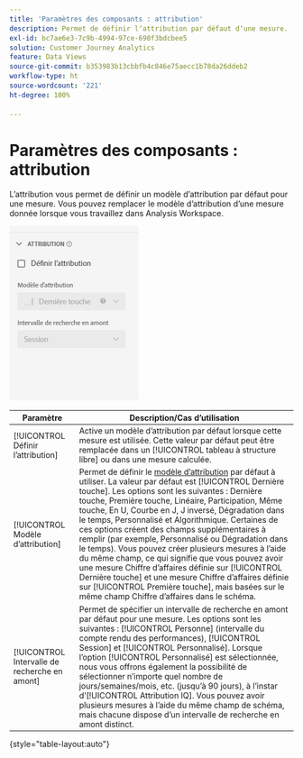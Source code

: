 ```yaml
---
title: 'Paramètres des composants : attribution'
description: Permet de définir lʼattribution par défaut dʼune mesure.
exl-id: bc7ae6e3-7c9b-4994-97ce-690f3bdcbee5
solution: Customer Journey Analytics
feature: Data Views
source-git-commit: b353983b13cbbfb4c846e75aecc1b78da26ddeb2
workflow-type: ht
source-wordcount: '221'
ht-degree: 100%

---
```


# Paramètres des composants : attribution

Lʼattribution vous permet de définir un modèle dʼattribution par défaut pour une mesure. Vous pouvez remplacer le modèle dʼattribution dʼune mesure donnée lorsque vous travaillez dans Analysis Workspace.

![Attribution](../assets/attribution-settings.png)

| Paramètre | Description/Cas d’utilisation |
| --- | --- |
| [!UICONTROL Définir l’attribution] | Active un modèle dʼattribution par défaut lorsque cette mesure est utilisée. Cette valeur par défaut peut être remplacée dans un [!UICONTROL tableau à structure libre] ou dans une mesure calculée. |
| [!UICONTROL Modèle d’attribution] | Permet de définir le [modèle dʼattribution](/help/analysis-workspace/attribution/models.md) par défaut à utiliser. La valeur par défaut est [!UICONTROL Dernière touche]. Les options sont les suivantes : Dernière touche, Première touche, Linéaire, Participation, Même touche, En U, Courbe en J, J inversé, Dégradation dans le temps, Personnalisé et Algorithmique. Certaines de ces options créent des champs supplémentaires à remplir (par exemple, Personnalisé ou Dégradation dans le temps). Vous pouvez créer plusieurs mesures à lʼaide du même champ, ce qui signifie que vous pouvez avoir une mesure Chiffre dʼaffaires définie sur [!UICONTROL Dernière touche] et une mesure Chiffre dʼaffaires définie sur [!UICONTROL Première touche], mais basées sur le même champ Chiffre dʼaffaires dans le schéma. |
| [!UICONTROL Intervalle de recherche en amont] | Permet de spécifier un intervalle de recherche en amont par défaut pour une mesure. Les options sont les suivantes : [!UICONTROL Personne] (intervalle du compte rendu des performances), [!UICONTROL Session] et [!UICONTROL Personnalisé]. Lorsque lʼoption [!UICONTROL Personnalisé] est sélectionnée, nous vous offrons également la possibilité de sélectionner nʼimporte quel nombre de jours/semaines/mois, etc. (jusquʼà 90 jours), à lʼinstar dʼ[!UICONTROL Attribution IQ]. Vous pouvez avoir plusieurs mesures à lʼaide du même champ de schéma, mais chacune dispose dʼun intervalle de recherche en amont distinct. |

{style=&quot;table-layout:auto&quot;}
